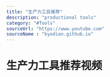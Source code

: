 ```yaml
---
title: "生产力工具推荐"
description: "productional tools"
category: "#Tools"
sourceUrl: "https://www.youtube.com"
sourceName : "byodian.github.io"
---
```


# 生产力工具推荐视频